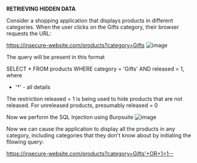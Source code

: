 **RETRIEVING HIDDEN DATA**

 Consider a shopping application that displays products in different categories. When the user clicks on the Gifts category, their browser requests the URL:

https://insecure-website.com/products?category=Gifts
![image](https://user-images.githubusercontent.com/65653010/234719902-a56d2a68-07b1-4d5e-9819-454b53da76c5.png)


The query will be present in this format

SELECT * FROM products WHERE category = 'Gifts' AND released = 1, where
- '*' - all details

The restriction released = 1 is being used to hide products that are not released. For unreleased products, presumably released = 0

Now we perform the SQL Injection using Burpsuite
![image](https://user-images.githubusercontent.com/65653010/234720149-17a72c97-45e7-49e0-804e-daea069a3c3f.png)

 Now we can cause the application to display all the products in any category, including categories that they don't know about by initiating the fllowing query:
 
https://insecure-website.com/products?category=Gifts'+OR+1=1--
